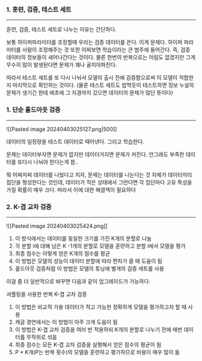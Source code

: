 ### 1. 훈련, 검증, 테스트 세트
---
훈련, 검증, 테스트 세트로 나누는 이유는 간단하다. 

보통 하이퍼파라미터를 조정할때 우리는 검증 데이터를 쓴다. 이게 문제다. 하이퍼 파라미터를 사람이 조정해주는 것 또한 어찌보면 학습이라는 큰 범주에 들어간다. 즉, 검증 데이터의 정보들이 새어나간다는 것이다. 물론 한번의 반복으로는 어림도 없겠지만 그게 무수히 많이 발생된다면 문제가 꽤나 골치아파진다.

따라서 테스트 세트를 또 다시 나눠서 모델의 출시 전에 검증함으로써 이 모델이 적합한지 마지막으로 확인하는 것이다. (물론 테스트 세트도 밥먹듯이 테스트하면 정보 누설의 문제가 생기긴 한데 에초에 그 지경까지 갔으면 데이터의 문제가 많단 뜻이다)


### 1. 단순 홀드아웃 검증
---
![[Pasted image 20240403025127.png|500]]

데이터의 일정량을 테스트 데이터로 때어낸다. 그리고 학습한다. 

문제는 데이터부자면 문제가 없지만 데이터거지면 문제가 커진다. 안그래도 부족한 데이터를 또다시 나눠야 한다는게 참.. 

뭐 어찌저찌 데이터를 나눴다고 치자, 문제는 데이터를 나눈다는 것 자체가 데이터끼리 집단을 형성한다는 것인데, 데이터가 적은 상태에서 그런다면 각 집단마다 고유 특성을 가질 확률이 매우 크다.  따라서 이에 대한 해결책이 필요하다

### 2. K-겹 교차 검증
---
![[Pasted image 20240403025424.png]]
1. 이 방식에서는 데이터를 동일한 크기를 가진 K개의 분할로 나눔
2. 각 분할 i에 대해 남은 K -1개의 분할로 모델을 훈련하고 분할 i에서 모델을 평가 
3. 최종 점수는 이렇게 얻은 K개의 점수를 평균 
4. 이 방법은 모델의 성능이 데이터 분할에 따라 편차가 클 때 도움이 됨 
5. 홀드아웃 검증처럼 이 방법은 모델의 튜닝에 별개의 검증 세트를 사용

이걸 좀 더 일반적으로 바꾸면 다음과 같이 업그레이드가 가능하다.

셔플링을 사용한 반복 K-겹 교차 검증 
1. 이 방법은 비교적 가용 데이터가 적고 가능한 정확하게 모델을 평가하고자 할 때 사용 
2. 캐글 경연에서는 이 방법이 아주 크게 도움이 됨 
3. 이 방법은 K-겹 교차 검증을 여러 번 적용하되 K개의 분할로 나누기 전에 매번 데이터를 무작위로 섞음 
4. 최종 점수는 모든 K-겹 교차 검증을 실행해서 얻은 점수의 평균이 됨 
5. P * K개(P는 반복 횟수)의 모델을 훈련하고 평가하므로 비용이 매우 많이 듦

